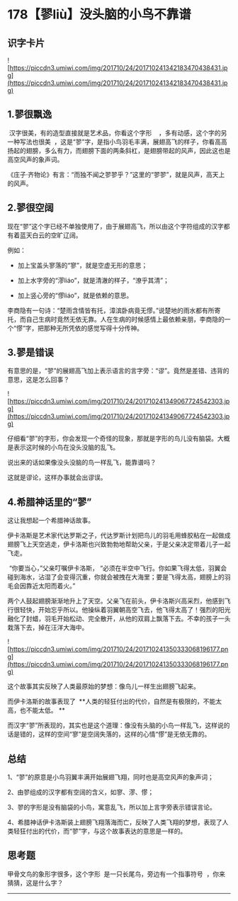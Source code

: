 # 178【翏liù】没头脑的小鸟不靠谱

## 识字卡片

![https://piccdn3.umiwi.com/img/201710/24/201710241342183470438431.jpg](https://piccdn3.umiwi.com/img/201710/24/201710241342183470438431.jpg)

## 1.翏很飘逸

 汉字很美，有的造型直接就是艺术品，你看这个字形    ，多有动感，这个字的另一种写法也很美  ，这是“翏”字，是指小鸟羽毛丰满，展翅高飞的样子，你看高高扬起的翅膀，多么有力，而翅膀下面的两条斜杠，是翅膀带起的风声，因此这也是高空风声的象声词。

《庄子·齐物论》有言：“而独不闻之翏翏乎？”这里的“翏翏”，就是风声，高天上的风声。

## 2.翏很空阔

现在“翏”这个字已经不单独使用了，由于展翅高飞，所以由这个字符组成的汉字都有着蓝天白云的空旷辽阔。

例如：

* 加上宝盖头寥落的“寥”，就是空虚无形的意思；

* 加上水字旁的“漻liáo”，就是清澈的样子，“潦乎其清”；

* 加上竖心旁的“憀liáo”，就是依赖的意思。

李商隐有一句诗：“楚雨含情皆有托，漳滨卧病竟无憀。”说楚地的雨水都有所寄托，而自己生病时竟然无依无靠。人在生病的时候感情上最依赖亲朋，李商隐的一个“憀”字，把那种无所凭依的感觉写得十分传神。

## 3.翏是错误

有意思的是，“翏”的展翅高飞加上表示语言的言字旁：“谬”。竟然是差错、违背的意思，这是怎么回事？

![https://piccdn3.umiwi.com/img/201710/24/201710241349067724542303.jpg](https://piccdn3.umiwi.com/img/201710/24/201710241349067724542303.jpg)

仔细看“翏”的字形，你会发现一个奇怪的现象，那就是字形的鸟儿没有脑袋。大概是表示这时候的小鸟在没头没脑的乱飞。

说出来的话如果像没头没脑的鸟一样乱飞，能靠谱吗？

这就是谬论，这样办事就会出谬误。

## 4.希腊神话里的“翏”

这让我想起一个希腊神话故事。

伊卡洛斯是艺术家代达罗斯之子，代达罗斯计划把鸟儿的羽毛用蜂胶粘在一起做成翅膀飞上天空逃走，伊卡洛斯也兴致勃勃地帮助父亲，于是父亲决定带着儿子一起飞走。

 “你要当心，”父亲叮嘱伊卡洛斯， “必须在半空中飞行。你如果飞得太低，羽翼会碰到海水，沾湿了会变得沉重，你就会被拽在大海里；要是飞得太高，翅膀上的羽毛会因靠近太阳而着火。”

两个人鼓起翅膀渐渐地升上了天空。父亲飞在前头，伊卡洛斯兴高采烈，他感到飞行很轻快，开始忘乎所以。他操纵着羽翼朝高空飞去，他飞得太高了！强烈的阳光融化了封蜡，羽毛开始松动、完全散开，从他的双肩上飘落下去。不幸的孩子一头栽落下去，掉在汪洋大海中。

![https://piccdn3.umiwi.com/img/201710/24/201710241350333068196177.png](https://piccdn3.umiwi.com/img/201710/24/201710241350333068196177.png)

这个故事其实反映了人类最原始的梦想：像鸟儿一样生出翅膀飞起来。

而伊卡洛斯的故事表现了  **人类的轻狂付出的代价，自然是有极限的，不能太高，也不能太低。 **

而汉字“翏”所表现的，其实也是这个道理：像没有头脑的小鸟一样乱飞，这样说的话是错的，这样的空间“寥”是空阔失落的，这样的心情“憀”是无依无靠的。

## 总结

1、“翏”的原意是小鸟羽翼丰满开始展翅飞翔，同时也是高空风声的象声词；

2、由翏组成的汉字都有空阔的含义，如寥、漻、憀；

3、翏的字形是没有脑袋的小鸟，寓意乱飞，所以加上言字旁表示错误言论。

4、希腊神话伊卡洛斯装上翅膀飞翔落海而亡，反映了人类飞翔的梦想，表现了人类轻狂付出的代价，而“翏”字，与这个故事表达的意思是一样的。

## 思考题

甲骨文鸟的象形字很多，这个字形  是一只长尾鸟，旁边有一个指事符号  ，你来猜猜，这是什么字？

---
